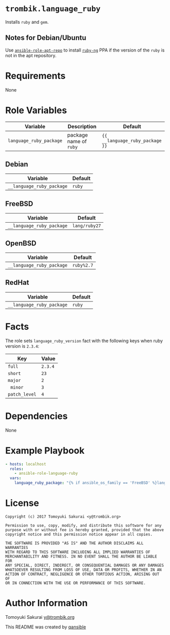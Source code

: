 # `trombik.language_ruby`

Installs `ruby` and `gem`.

## Notes for Debian/Ubuntu

Use
[`ansible-role-apt-repo`](https://github.com/reallyenglish/ansible-role-apt-repo)
to install
[`ruby-ng`](https://launchpad.net/~brightbox/+archive/ubuntu/ruby-ng) PPA if
the version of the `ruby` is not in the apt repository.

# Requirements

None

# Role Variables

| Variable | Description | Default |
|----------|-------------|---------|
| `language_ruby_package` | package name of `ruby` | `{{ __language_ruby_package }}` |

## Debian

| Variable | Default |
|----------|---------|
| `__language_ruby_package` | `ruby` |

## FreeBSD

| Variable | Default |
|----------|---------|
| `__language_ruby_package` | `lang/ruby27` |


## OpenBSD

| Variable | Default |
|----------|---------|
| `__language_ruby_package` | `ruby%2.7` |

## RedHat

| Variable | Default |
|----------|---------|
| `__language_ruby_package` | `ruby` |

# Facts

The role sets `language_ruby_version` fact with the following keys when ruby
version is `2.3.4`:

| Key           | Value   |
|---------------|---------|
| `full`        | `2.3.4` |
| `short`       | `23`    |
| `major`       | `2`     |
|` minor`       | `3`     |
| `patch_level` | `4`     |

# Dependencies

None

# Example Playbook

```yaml
- hosts: localhost
  roles:
    - ansible-role-language-ruby
  vars:
    language_ruby_package: "{% if ansible_os_family == 'FreeBSD' %}lang/ruby24{% elif ansible_os_family == 'OpenBSD' %}ruby%2.3{% elif ansible_os_family == 'Debian' and ansible_distribution_release == 'trusty' %}ruby2.0{% elif ansible_os_family == 'Debian' and ansible_distribution_release == 'xenial' %}ruby2.3{% elif ansible_os_family == 'RedHat' %}ruby{% endif %}"
```

# License

```
Copyright (c) 2017 Tomoyuki Sakurai <y@trombik.org>

Permission to use, copy, modify, and distribute this software for any
purpose with or without fee is hereby granted, provided that the above
copyright notice and this permission notice appear in all copies.

THE SOFTWARE IS PROVIDED "AS IS" AND THE AUTHOR DISCLAIMS ALL WARRANTIES
WITH REGARD TO THIS SOFTWARE INCLUDING ALL IMPLIED WARRANTIES OF
MERCHANTABILITY AND FITNESS. IN NO EVENT SHALL THE AUTHOR BE LIABLE FOR
ANY SPECIAL, DIRECT, INDIRECT, OR CONSEQUENTIAL DAMAGES OR ANY DAMAGES
WHATSOEVER RESULTING FROM LOSS OF USE, DATA OR PROFITS, WHETHER IN AN
ACTION OF CONTRACT, NEGLIGENCE OR OTHER TORTIOUS ACTION, ARISING OUT OF
OR IN CONNECTION WITH THE USE OR PERFORMANCE OF THIS SOFTWARE.
```

# Author Information

Tomoyuki Sakurai <y@trombik.org>

This README was created by [qansible](https://github.com/trombik/qansible)
